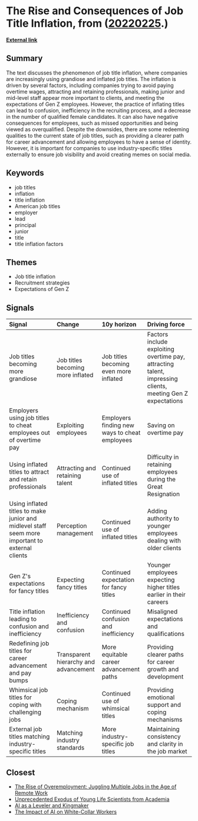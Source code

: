 # __The Rise and Consequences of Job Title Inflation__, from ([20220225](https://kghosh.substack.com/p/20220225).)

__[External link](https://www.businessinsider.com/job-title-inflation-gen-z-great-resignation-overtime-pay-resume-2023-2?utm_source=substack&utm_medium=email)__



## Summary

The text discusses the phenomenon of job title inflation, where companies are increasingly using grandiose and inflated job titles. The inflation is driven by several factors, including companies trying to avoid paying overtime wages, attracting and retaining professionals, making junior and mid-level staff appear more important to clients, and meeting the expectations of Gen Z employees. However, the practice of inflating titles can lead to confusion, inefficiency in the recruiting process, and a decrease in the number of qualified female candidates. It can also have negative consequences for employees, such as missed opportunities and being viewed as overqualified. Despite the downsides, there are some redeeming qualities to the current state of job titles, such as providing a clearer path for career advancement and allowing employees to have a sense of identity. However, it is important for companies to use industry-specific titles externally to ensure job visibility and avoid creating memes on social media.

## Keywords

* job titles
* inflation
* title inflation
* American job titles
* employer
* lead
* principal
* junior
* title
* title inflation factors

## Themes

* Job title inflation
* Recruitment strategies
* Expectations of Gen Z

## Signals

| Signal                                                                                          | Change                                | 10y horizon                                   | Driving force                                                                                              |
|:------------------------------------------------------------------------------------------------|:--------------------------------------|:----------------------------------------------|:-----------------------------------------------------------------------------------------------------------|
| Job titles becoming more grandiose                                                              | Job titles becoming more inflated     | Job titles becoming even more inflated        | Factors include exploiting overtime pay, attracting talent, impressing clients, meeting Gen Z expectations |
| Employers using job titles to cheat employees out of overtime pay                               | Exploiting employees                  | Employers finding new ways to cheat employees | Saving on overtime pay                                                                                     |
| Using inflated titles to attract and retain professionals                                       | Attracting and retaining talent       | Continued use of inflated titles              | Difficulty in retaining employees during the Great Resignation                                             |
| Using inflated titles to make junior and midlevel staff seem more important to external clients | Perception management                 | Continued use of inflated titles              | Adding authority to younger employees dealing with older clients                                           |
| Gen Z's expectations for fancy titles                                                           | Expecting fancy titles                | Continued expectation for fancy titles        | Younger employees expecting higher titles earlier in their careers                                         |
| Title inflation leading to confusion and inefficiency                                           | Inefficiency and confusion            | Continued confusion and inefficiency          | Misaligned expectations and qualifications                                                                 |
| Redefining job titles for career advancement and pay bumps                                      | Transparent hierarchy and advancement | More equitable career advancement paths       | Providing clearer paths for career growth and development                                                  |
| Whimsical job titles for coping with challenging jobs                                           | Coping mechanism                      | Continued use of whimsical titles             | Providing emotional support and coping mechanisms                                                          |
| External job titles matching industry-specific titles                                           | Matching industry standards           | More industry-specific job titles             | Maintaining consistency and clarity in the job market                                                      |

## Closest

* [The Rise of Overemployment: Juggling Multiple Jobs in the Age of Remote Work](6065dd964a2cec5dfc69a3d2a71ab47b)
* [Unprecedented Exodus of Young Life Scientists from Academia](7054e5d956a73f1ccb060d1d8fe80151)
* [AI as a Leveler and Kingmaker](217aa25bfccb56bceb69db3a0b5667f5)
* [The Impact of AI on White-Collar Workers](ce379c62e35a93a1d93fce2061cabb74)